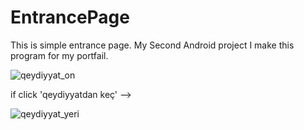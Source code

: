 # EntrancePage
This is simple entrance page. My Second Android project
I make this program for my portfail. 

![qeydiyyat_on](https://user-images.githubusercontent.com/59180418/93670157-24fa7700-faaa-11ea-8a69-0aa7e9c56e7d.png)

if click 'qeydiyyatdan keç' -->

![qeydiyyat_yeri](https://user-images.githubusercontent.com/59180418/93670173-53785200-faaa-11ea-8843-7582a5d054a6.png)
